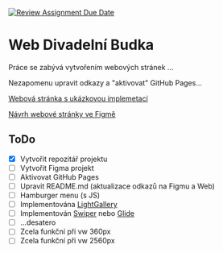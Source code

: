 [![Review Assignment Due Date](https://classroom.github.com/assets/deadline-readme-button-24ddc0f5d75046c5622901739e7c5dd533143b0c8e959d652212380cedb1ea36.svg)](https://classroom.github.com/a/KU8eozPI)
# Web Divadelní Budka
Práce se zabývá vytvořením webových stránek ...

Nezapomenu upravit odkazy a "aktivovat" GitHub Pages... 

[Webová stránka s ukázkovou implemetací](https://pslib-cz.github.io/2022-l3-web-site-karolina-fucikova/)

[Návrh webové stránky ve Figmě](https://www.figma.com/file/IoomBq5yBJmoOrQMvx8aAj/Divadeln%C3%AD-Budka?type=design&node-id=0%3A1&t=5HF2lcRE24JmKhf0-1)

## ToDo
- [x] Vytvořit repozitář projektu
- [ ] Vytvořit Figma projekt
- [ ] Aktivovat GitHub Pages
- [ ] Upravit README.md (aktualizace odkazů na Figmu a Web)
- [ ] Hamburger menu (s JS)
- [ ] Implementována [LightGallery](https://github.com/sachinchoolur/lightGallery)
- [ ] Implementován [Swiper](https://swiperjs.com/) nebo [Glide](https://glidejs.com/)
- [ ] ...desatero
- [ ] Zcela funkční při vw 360px
- [ ] Zcela funkční při vw 2560px
